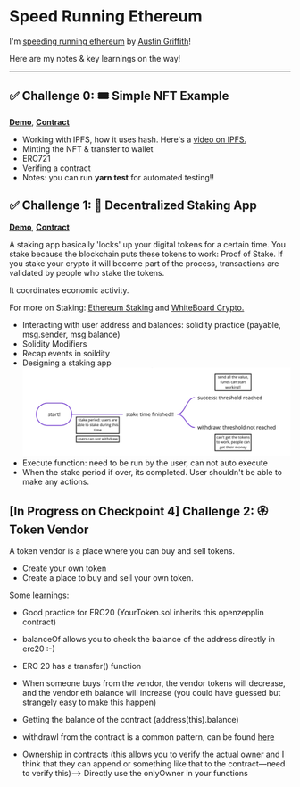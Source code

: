 # Speed Running Ethereum

I'm [speeding running ethereum](https://speedrunethereum.com/) by [Austin Griffith](https://twitter.com/austingriffith)! 

Here are my notes & key learnings on the way!

----

## ✅ Challenge 0: 🎟 Simple NFT Example

**[Demo](https://challenge0-speedrunning.surge.sh/)**,  **[Contract](https://rinkeby.etherscan.io/address/0x1aEda3999686e3933DEf92bF6A87228043985398)**

- Working with IPFS, how it uses hash. Here's a [video on IPFS.](https://www.youtube.com/watch?v=5Uj6uR3fp-U&ab_channel=SimplyExplained)
- Minting the NFT & transfer to wallet 
- ERC721
- Verifing a contract 
- Notes: you can run **yarn test** for automated testing!!

## ✅ Challenge 1: 🥩 Decentralized Staking App

**[Demo](https://challenge1-speedrunning.surge.sh/)**, **[Contract](https://rinkeby.etherscan.io/address/0x1175D26ff811ccCf7FB54CC889295df66876CE8C#code)**

A staking app basically 'locks' up your digital tokens for a certain time. 
You stake because the blockchain puts these tokens to work: Proof of Stake. If you stake your crypto it will become part of the process, transactions are validated by people who stake the tokens. 

It coordinates economic activity.

For more on Staking: [Ethereum Staking](https://ethereum.org/en/staking/#stake) and [WhiteBoard Crypto.](https://www.youtube.com/watch?v=vZ2UZdB07fo&ab_channel=WhiteboardCrypto)
 
- Interacting with user address and balances: solidity practice (payable, msg.sender, msg.balance)
- Solidity Modifiers 
- Recap events in soildity 
- Designing a staking app
![staking app](./images/staking_app_design.png)
- Execute function: need to be run by the user, can not auto execute 
- When the stake period if over, its completed. User shouldn't be able to make any actions. 

## [In Progress on Checkpoint 4] Challenge 2: 🏵 Token Vendor

A token vendor is a place where you can buy and sell tokens. 
- Create your own token 
- Create a place to buy and sell your own token.

Some learnings:
- Good practice for ERC20 (YourToken.sol inherits this openzepplin contract)   
 - balanceOf allows you to check the balance of the address directly in erc20 :-)
 - ERC 20 has a transfer() function

- When someone buys from the vendor, the vendor tokens will decrease, and the vendor eth balance will increase (you could have guessed but strangely easy to make this happen)
-  Getting the balance of the contract (address(this).balance)
-  withdrawl from the contract is a common pattern, can be found [here](https://docs.soliditylang.org/en/v0.8.7/common-patterns.html)
-  Ownership in contracts (this allows you to verify the actual owner and I think that they can append or something like that to the contract—need to verify this)--> Directly use the onlyOwner in your functions

